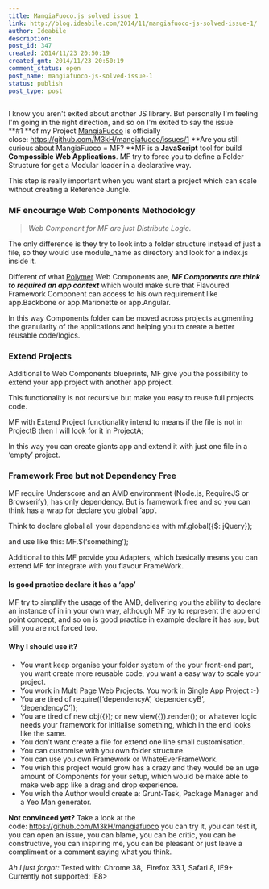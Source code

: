 ```yaml
---
title: MangiaFuoco.js solved issue 1
link: http://blog.ideabile.com/2014/11/mangiafuoco-js-solved-issue-1/
author: Ideabile
description: 
post_id: 347
created: 2014/11/23 20:50:19
created_gmt: 2014/11/23 20:50:19
comment_status: open
post_name: mangiafuoco-js-solved-issue-1
status: publish
post_type: post
---
```


I know you aren't exited about another JS library. But personally I'm feeling I'm going in the right direction, and so on I'm exited to say the issue **#1 **of my Project [MangiaFuoco](https://github.com/M3kH/mangiafuoco) is officially close: <https://github.com/M3kH/mangiafuoco/issues/1> **Are you still curious about MangiaFuoco = MF? **MF is a **JavaScript** tool for build **Compossible Web Applications**. MF try to force you to define a Folder Structure for get a Modular loader in a declarative way. 

This step is really important when you want start a project which can scale without creating a Reference Jungle.

### **MF encourage Web Components Methodology**

> _Web Component for MF are just Distribute Logic._

The only difference is they try to look into a folder structure instead of just a file, so they would use module_name as directory and look for a index.js inside it.

Different of what [Polymer](https://www.polymer-project.org/) Web Components are, _**MF Components are think to required an app context**_ which would make sure that Flavoured Framework Component can access to his own requirement like app.Backbone or app.Marionette or app.Angular.

In this way Components folder can be moved across projects augmenting the granularity of the applications and helping you to create a better reusable code/logics.

### **Extend Projects**

Additional to Web Components blueprints, MF give you the possibility to extend your app project with another app project.

This functionality is not recursive but make you easy to reuse full projects code.

MF with Extend Project functionality intend to means if the file is not in ProjectB then I will look for it in ProjectA;

In this way you can create giants app and extend it with just one file in a ‘empty’ project.

### **Framework Free but not Dependency Free**

MF require Underscore and an AMD environment (Node.js, RequireJS or Browserify), has only dependency. But is framework free and so you can think has a wrap for declare you global ‘app’.

Think to declare global all your dependencies with mf.global({$: jQuery});

and use like this: MF.$(‘something’);

Additional to this MF provide you Adapters, which basically means you can extend MF for integrate with you flavour FrameWork.

#### **Is good practice declare it has a ‘app’**

MF try to simplify the usage of the AMD, delivering you the ability to declare an instance of in in your own way, although MF try to represent the app end point concept, and so on is good practice in example declare it has `app`, but still you are not forced too.

#### **Why I should use it?**

  * You want keep organise your folder system of the your front-end part, you want create more reusable code, you want a easy way to scale your project.
  * You work in Multi Page Web Projects. You work in Single App Project :-)
  * You are tired of require([‘dependencyA’, ‘dependencyB’, ‘dependencyC’]);
  * You are tired of new obj({}); or new view({}).render(); or whatever logic needs your framework for initialise something, which in the end looks like the same.
  * You don’t want create a file for extend one line small customisation.
  * You can customise with you own folder structure.
  * You can use you own Framework or WhateEverFrameWork.
  * You wish this project would grow has a crazy and they would be an uge amount of Components for your setup, which would be make able to make web app like a drag and drop experience.
  * You wish the Author would create a: Grunt-Task, Package Manager and a Yeo Man generator.

**Not convinced yet?** Take a look at the code: <https://github.com/M3kH/mangiafuoco> you can try it, you can test it, you can open an issue, you can blame, you can be critic, you can be constructive, you can inspiring me, you can be pleasant or just leave a compliment or a comment saying what you think.

_Ah I just forgot:_ Tested with: Chrome 38,  Firefox 33.1, Safari 8, IE9+ Currently not supported: IE8>
